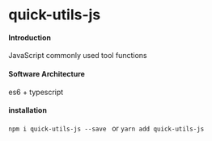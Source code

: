 # quick-utils-js

#### Introduction
JavaScript commonly used tool functions

#### Software Architecture
es6 + typescript


#### installation

`npm i quick-utils-js --save ` or `yarn add quick-utils-js`